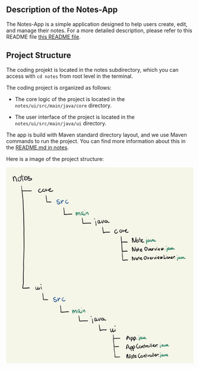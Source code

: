 
## Description of the Notes-App

The Notes-App is a simple application designed to help users create, edit, and manage their notes. For a more detailed description, please refer to this README file [this README file](/notes/core/README.md).

## Project Structure


The coding projekt is located in the notes subdirectory, which you can access with `cd notes` from root level in the terminal. 

The coding project is organized as follows:

- The core logic of the project is located in the `notes/ui/src/main/java/core` directory.

- The user interface of the project is located in the `notes/ui/src/main/java/ui` directory.

The app is build with Maven standard directory layout, and we use Maven commands to run the project. You can find more information about this in the [README.md in notes](/notes/core/README.md).

Here is a image of the project structure:

![Alt text](docs/pictures/Structure.jpg)




